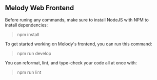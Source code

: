 ## Melody Web Frontend

Before runing any commands, make sure to install NodeJS with NPM to install
dependencies:

> npm install

To get started working on Melody's frontend, you can run this command:

  > npm run develop

You can reformat, lint, and type-check your code all at once with:

  > npm run lint
